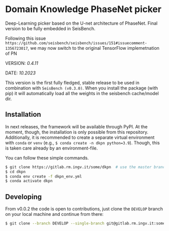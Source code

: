 # Domain Knowledge PhaseNet picker

Deep-Learning picker based on the U-net architecture of PhaseNet. 
Final version to be fully embedded in SeisBench.

Following this issue `https://github.com/seisbench/seisbench/issues/151#issuecomment-1356723017`,
we may now switch to the original TensorFlow implemetnation of PN

VERSION: _0.4.11_

DATE: _10.2023_

This version is the first fully fledged, stable release to be used
in combination with `SeisBench (v0.3.0)`. When you install the package (with pip)
it will automatically load all the weights in the seisbench cache/model dir.


## Installation

In next releases, the framework will be available through PyPI.
At the moment, though, the installation is only possible from this repository.
Additionally, it is recommended to create a separate virtual environment with `conda` or `venv`
(e.g., `$ conda create -n dkpn python=3.9`). Though, this is taken care already by an
environment-file.

You can follow these simple commands.

```bash
$ git clone https://gitlab.rm.ingv.it/some/dkpn  # use the master branch for stable releases
$ cd dkpn
$ conda env create -f dkpn_env.yml
$ conda activate dkpn
```

## Developing

From v0.0.2 the code is open to contributions, just clone the `DEVELOP` branch
on your local machine and continue from there:

```bash
$ git clone --branch DEVELOP --single-branch git@gitlab.rm.ingv.it:some/dkpn.git ./LOCALFOLDERNAME
```

